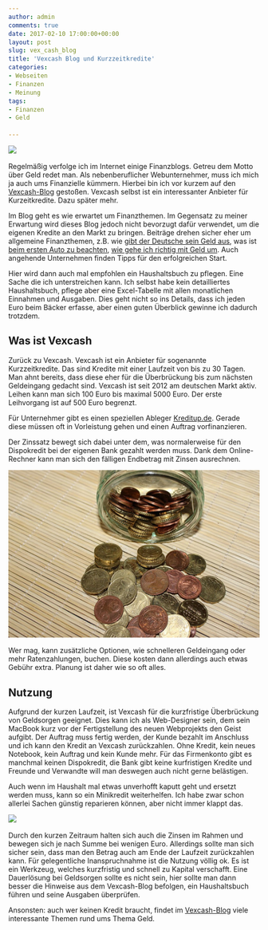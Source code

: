 ```yaml
---
author: admin
comments: true
date: 2017-02-10 17:00:00+00:00
layout: post
slug: vex_cash_blog
title: 'Vexcash Blog und Kurzzeitkredite'
categories:
- Webseiten
- Finanzen
- Meinung
tags:
- Finanzen
- Geld

---
```


![](/assets/uploads/2017/2/design2.jpg)

Regelmäßig verfolge ich im Internet einige Finanzblogs. Getreu dem Motto über Geld redet man. Als nebenberuflicher Webunternehmer, muss ich mich ja auch ums Finanzielle kümmern. Hierbei bin ich vor kurzem auf den <a href="https://www.vexcash.com/blog/" target="_blank">Vexcash-Blog</a> gestoßen. Vexcash selbst ist ein interessanter Anbieter für Kurzeitkredite. Dazu später mehr.

Im Blog geht es wie erwartet um Finanzthemen. Im Gegensatz zu meiner Erwartung wird dieses Blog jedoch nicht bevorzugt dafür verwendet, um die eigenen Kredite an den Markt zu bringen. Beiträge drehen sicher eher um allgemeine Finanzthemen, z.B. wie [gibt der Deutsche sein Geld aus](https://www.vexcash.com/blog/konsumausgaben-ausgehen-party/), was ist[ beim ersten Auto zu beachten](https://www.vexcash.com/blog/tipps-erstes-eigenes-auto/), [wie gehe ich richtig mit Geld um](https://www.vexcash.com/blog/anregungen-zum-richtigen-umgang-mit-geld/). Auch angehende Unternehmen finden Tipps für den erfolgreichen Start. 

Hier wird dann auch mal empfohlen ein Haushaltsbuch zu pflegen. Eine Sache die ich unterstreichen kann. Ich selbst habe kein detailliertes Haushaltsbuch, pflege aber eine Excel-Tabelle mit allen monatlichen Einnahmen und Ausgaben. Dies geht nicht so ins Details, dass ich jeden Euro beim Bäcker erfasse, aber einen guten Überblick gewinne ich dadurch trotzdem.

## Was ist Vexcash

Zurück zu Vexcash. Vexcash ist ein Anbieter für sogenannte Kurzzeitkredite. Das sind Kredite mit einer Laufzeit von bis zu 30 Tagen. Man ahnt bereits, dass diese eher für die Überbrückung bis zum nächsten Geldeingang gedacht sind. Vexcash ist seit 2012 am deutschen Markt aktiv. Leihen kann man sich 100 Euro bis maximal 5000 Euro. Der erste Leihvorgang ist auf 500 Euro begrenzt.

Für Unternehmer gibt es einen speziellen Ableger <a href="https://www.kreditup.de/" target="_blank">Kreditup.de</a>. Gerade diese müssen oft in Vorleistung gehen und einen Auftrag vorfinanzieren. 

Der Zinssatz bewegt sich dabei unter dem, was normalerweise für den Dispokredit bei der eigenen Bank gezahlt werden muss. Dank dem Online-Rechner kann man sich den fälligen Endbetrag mit Zinsen ausrechnen.

![](/assets/uploads/2017/2/vex0.jpg)

Wer mag, kann zusätzliche Optionen, wie schnelleren Geldeingang oder mehr Ratenzahlungen, buchen. Diese kosten dann allerdings auch etwas Gebühr extra. Planung ist daher wie so oft alles.

## Nutzung

Aufgrund der kurzen Laufzeit, ist Vexcash für die kurzfristige Überbrückung von Geldsorgen geeignet. 
Dies kann ich als Web-Designer sein, dem sein MacBook kurz vor der Fertigstellung des neuen Webprojekts den Geist aufgibt. Der Auftrag muss fertig werden, der Kunde bezahlt im Anschluss und ich kann den Kredit an Vexcash zurückzahlen. Ohne Kredit, kein neues Notebook, kein Auftrag und kein Kunde mehr. Für das Firmenkonto gibt es manchmal keinen Dispokredit, die Bank gibt keine kurfristigen Kredite und Freunde und Verwandte will man deswegen auch nicht gerne belästigen.

Auch wenn im Haushalt mal etwas unverhofft kaputt geht und ersetzt werden muss, kann so ein Minikredit weiterhelfen. Ich habe zwar schon allerlei Sachen günstig reparieren können, aber nicht immer klappt das.

![](/assets/uploads/2017/2/1.jpg)

Durch den kurzen Zeitraum halten sich auch die Zinsen im Rahmen und bewegen sich je nach Summe bei wenigen Euro. Allerdings sollte man sich sicher sein, dass man den Betrag auch am Ende der Laufzeit zurückzahlen kann. Für gelegentliche Inanspruchnahme ist die Nutzung völlig ok. Es ist ein Werkzeug, welches kurzfristig und schnell zu Kapital verschafft. Eine Dauerlösung bei Geldsorgen sollte es nicht sein, hier sollte man dann besser die Hinweise aus dem Vexcash-Blog befolgen, ein Haushaltsbuch führen und seine Ausgaben überprüfen.

Ansonsten: auch wer keinen Kredit braucht, findet im [Vexcash-Blog](https://www.vexcash.com/blog/) viele interessante Themen rund ums Thema Geld.

